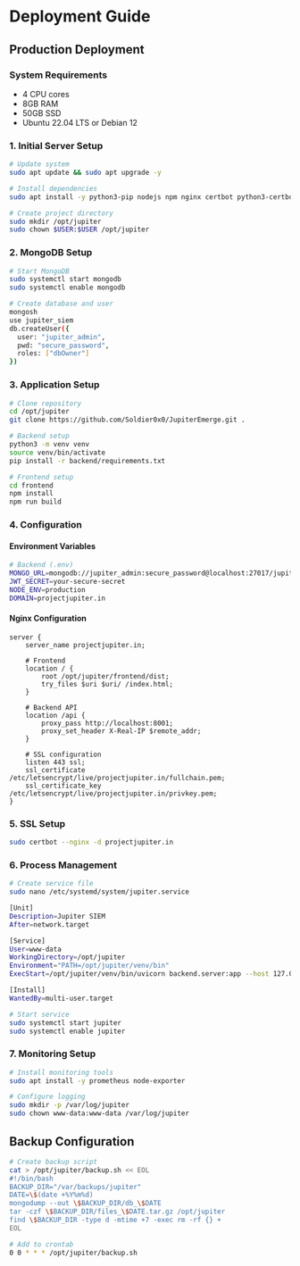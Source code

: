# Deployment Guide

## Production Deployment

### System Requirements
- 4 CPU cores
- 8GB RAM
- 50GB SSD
- Ubuntu 22.04 LTS or Debian 12

### 1. Initial Server Setup
```bash
# Update system
sudo apt update && sudo apt upgrade -y

# Install dependencies
sudo apt install -y python3-pip nodejs npm nginx certbot python3-certbot-nginx mongodb

# Create project directory
sudo mkdir /opt/jupiter
sudo chown $USER:$USER /opt/jupiter
```

### 2. MongoDB Setup
```bash
# Start MongoDB
sudo systemctl start mongodb
sudo systemctl enable mongodb

# Create database and user
mongosh
use jupiter_siem
db.createUser({
  user: "jupiter_admin",
  pwd: "secure_password",
  roles: ["dbOwner"]
})
```

### 3. Application Setup
```bash
# Clone repository
cd /opt/jupiter
git clone https://github.com/Soldier0x0/JupiterEmerge.git .

# Backend setup
python3 -m venv venv
source venv/bin/activate
pip install -r backend/requirements.txt

# Frontend setup
cd frontend
npm install
npm run build
```

### 4. Configuration

#### Environment Variables
```bash
# Backend (.env)
MONGO_URL=mongodb://jupiter_admin:secure_password@localhost:27017/jupiter_siem
JWT_SECRET=your-secure-secret
NODE_ENV=production
DOMAIN=projectjupiter.in
```

#### Nginx Configuration
```nginx
server {
    server_name projectjupiter.in;

    # Frontend
    location / {
        root /opt/jupiter/frontend/dist;
        try_files $uri $uri/ /index.html;
    }

    # Backend API
    location /api {
        proxy_pass http://localhost:8001;
        proxy_set_header X-Real-IP $remote_addr;
    }

    # SSL configuration
    listen 443 ssl;
    ssl_certificate /etc/letsencrypt/live/projectjupiter.in/fullchain.pem;
    ssl_certificate_key /etc/letsencrypt/live/projectjupiter.in/privkey.pem;
}
```

### 5. SSL Setup
```bash
sudo certbot --nginx -d projectjupiter.in
```

### 6. Process Management
```bash
# Create service file
sudo nano /etc/systemd/system/jupiter.service

[Unit]
Description=Jupiter SIEM
After=network.target

[Service]
User=www-data
WorkingDirectory=/opt/jupiter
Environment="PATH=/opt/jupiter/venv/bin"
ExecStart=/opt/jupiter/venv/bin/uvicorn backend.server:app --host 127.0.0.1 --port 8001

[Install]
WantedBy=multi-user.target

# Start service
sudo systemctl start jupiter
sudo systemctl enable jupiter
```

### 7. Monitoring Setup
```bash
# Install monitoring tools
sudo apt install -y prometheus node-exporter

# Configure logging
sudo mkdir -p /var/log/jupiter
sudo chown www-data:www-data /var/log/jupiter
```

## Backup Configuration
```bash
# Create backup script
cat > /opt/jupiter/backup.sh << EOL
#!/bin/bash
BACKUP_DIR="/var/backups/jupiter"
DATE=\$(date +%Y%m%d)
mongodump --out \$BACKUP_DIR/db_\$DATE
tar -czf \$BACKUP_DIR/files_\$DATE.tar.gz /opt/jupiter
find \$BACKUP_DIR -type d -mtime +7 -exec rm -rf {} +
EOL

# Add to crontab
0 0 * * * /opt/jupiter/backup.sh
```
